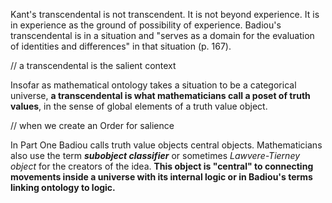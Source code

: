 Kant's transcendental is not transcendent. It is not beyond experience. It is in experience as the ground of possibility of experience. Badiou's transcendental is in a situation and "serves as a domain for the evaluation of identities and differences" in that situation (p. 167).

// a transcendental is the salient context

Insofar as mathematical ontology takes a situation to be a categorical universe, **a transcendental is what mathematicians call a poset of truth values**, in the sense of global elements of a truth value object.

// when we create an Order for salience

In Part One Badiou calls truth value objects central objects. Mathematicians also use the term **_subobject classifier_** or sometimes _Lawvere-Tierney object_ for the creators of the idea. **This object is "central" to connecting movements inside a universe with its internal logic or in Badiou's terms linking ontology to logic.**